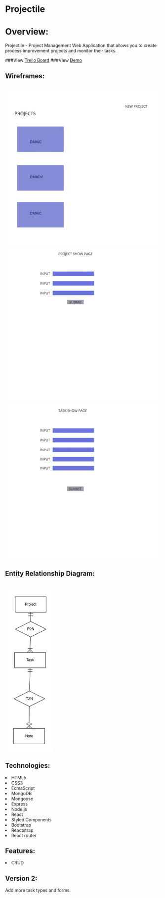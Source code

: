 # Projectile

<h1>Overview:</h1>

Projectile - Project Management Web Application that allows you to create process improvement projects and monitor their tasks.

###View <a href="https://trello.com/b/RMYvr9HC/wdi-project-4-projectile" >Trello Board</a>
###View <a href="https://projectilefx.herokuapp.com/" >Demo</a>

## Wireframes:
<br/>
<img src='./client/public/images/projectlistwireframe.jpg' alt=""/>
<img src='./client/public/images/projectshowpagewireframe.jpg' alt=""/>
<img src='./client/public/images/taskshowpagewireframe.jpg' alt=""/>

## Entity Relationship Diagram:
<br/>
<img src='./client/public/images/erdplus-diagram.png' alt=""/>

<h2>Technologies:</h2> 
<li>HTML5</li>
<li>CSS3</li>
<li>EcmaScript</li>
<li>MongoDB</li>
<li>Mongoose</li>
<li>Express</li>
<li>Node.js</li>
<li>React</li>
<li>Styled Components</li>
<li>Bootstrap</li>
<li>Reactstrap</li>
<li>React router</li>

<h2>Features:</h2>
<li>CRUD</li>

<h2>Version 2:</h2> Add more task types and forms.
